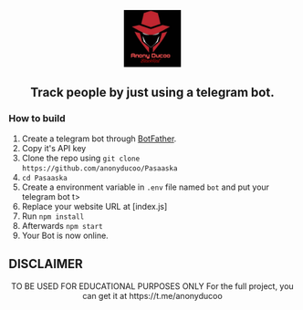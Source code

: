 <p align='center'><img style="height:100px;width:100px" src="icon.png" ></p>


<h2 align='center'>Track people by just using a telegram bot.</h2>

<div align="center">

</div>




### How to build
1. Create a telegram bot through [BotFather](https://t.me/BotFather).
1. Copy it's API key
1. Clone the repo using `git clone https://github.com/anonyducoo/Pasaaska`
1. `cd Pasaaska`
1. Create a environment variable in `.env` file named `bot` and put your telegram bot t>
1. Replace your website URL at [index.js]
1. Run `npm install`
1. Afterwards `npm start`
1. Your Bot is now online.



## DISCLAIMER
<p align="center">
 TO BE USED FOR EDUCATIONAL PURPOSES ONLY
For the full project, you can get it at https://t.me/anonyducoo
</p>
